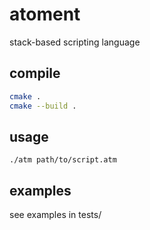 # atoment
stack-based scripting language

## compile
```sh
cmake .
cmake --build .
```

## usage
```
./atm path/to/script.atm
```

## examples
see examples in tests/
